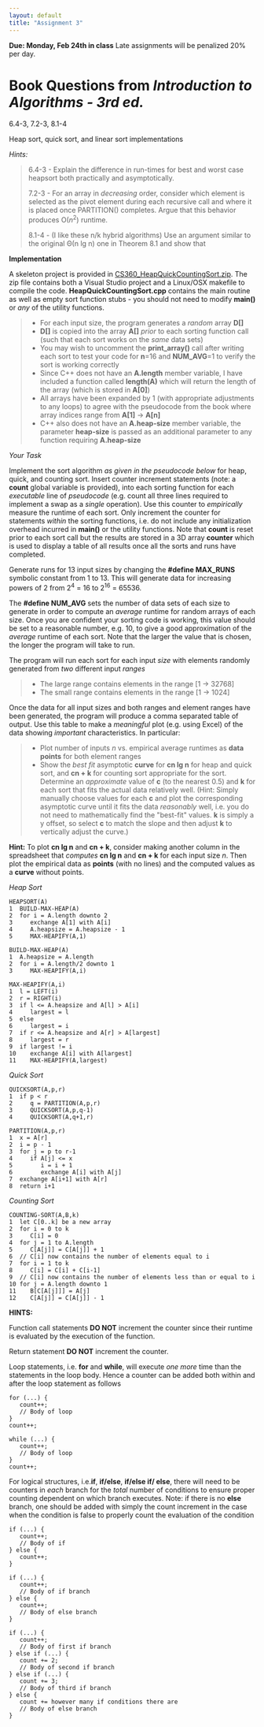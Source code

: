 ```yaml
---
layout: default
title: "Assignment 3"
---
```


**Due: Monday, Feb 24th in class** Late assignments will be penalized 20% per day.

Book Questions from *Introduction to Algorithms - 3rd ed.*
==========================================================

6.4-3, 7.2-3, 8.1-4

Heap sort, quick sort, and linear sort implementations

*Hints:*

> 6.4-3 - Explain the difference in run-times for best and worst case heapsort both practically and asymptotically.
> 
> 7.2-3 - For an array in *decreasing* order, consider which element is selected as the pivot element during each recursive call and where it is placed once PARTITION() completes. Argue that this behavior produces O(*n*<sup>2</sup>) runtime.
> 
> 8.1-4 - (I like these n/k hybrid algorithms) Use an argument similar to the original Θ(n lg n) one in Theorem 8.1 and show that 

**Implementation**

A skeleton project is provided in [CS360\_HeapQuickCountingSort.zip](../assign/src/CS360_HeapQuickCountingSort.zip). The zip file contains both a Visual Studio project and a Linux/OSX makefile to compile the code. **HeapQuickCountingSort.cpp** contains the main routine as well as empty sort function stubs - you should not need to modify **main()** or *any* of the utility functions.

> -   For each input size, the program generates a *random* array **D[]**
> -   **D[]** is copied into the array **A[]** *prior* to each sorting function call (such that each sort works on the *same* data sets)
> -   You may wish to uncomment the **print\_array()** call after writing each sort to test your code for **n**=16 and **NUM\_AVG**=1 to verify the sort is working correctly
> -   Since C++ does not have an **A.length** member variable, I have included a function called **length(A)** which will return the length of the array (which is stored in **A[0]**)
> -   All arrays have been expanded by 1 (with appropriate adjustments to any loops) to agree with the pseudocode from the book where array indices range from **A[1]** -\> **A[n]**
> -   C++ also does not have an **A.heap-size** member variable, the parameter **heap-size** is passed as an additional parameter to any function requiring **A.heap-size**

*Your Task*

Implement the sort algorithm *as given in the pseudocode below* for heap, quick, and counting sort. Insert counter increment statements (note: a **count** global variable is provided), into each sorting function for each *executable* line of *pseudocode* (e.g. count all three lines required to implement a swap as a *single* operation). Use this counter to *empirically* measure the runtime of each sort. Only increment the counter for statements *within* the sorting functions, i.e. do not include any initialization overhead incurred in **main()** or the utility functions. Note that **count** is reset prior to each sort call but the results are stored in a 3D array **counter** which is used to display a table of all results once all the sorts and runs have completed.

Generate runs for 13 input sizes by changing the **\#define MAX\_RUNS** symbolic constant from 1 to 13. This will generate data for increasing powers of 2 from 2<sup>4</sup> = 16 to 2<sup>16</sup> = 65536.

The **\#define NUM\_AVG** sets the number of data sets of each size to generate in order to compute an *average* runtime for random arrays of each size. Once you are confident your sorting code is working, this value should be set to a reasonable number, e.g. 10, to give a good approximation of the *average* runtime of each sort. Note that the larger the value that is chosen, the longer the program will take to run.

The program will run each sort for each input *size* with elements randomly generated from *two* different input *ranges* 

> -   The large range contains elements in the range [1 -\> 32768]
> -   The small range contains elements in the range [1 -\> 1024]

Once the data for all input sizes and both ranges and element ranges have been generated, the program will produce a comma separated table of output. Use this table to make a *meaningful* plot (e.g. using Excel) of the data showing *important* characteristics. In particular:

> -   Plot number of inputs *n* vs. empirical average runtimes as **data points** for both element ranges
> -   Show the *best fit* asymptotic **curve** for **cn lg n** for heap and quick sort, and **cn + k** for counting sort appropriate for the sort. Determine an *approximate* value of **c** (to the nearest 0.5) and  **k** for each sort that fits the actual data relatively well. (Hint: Simply manually choose values for each **c** and plot the corresponding asymptotic curve until it fits the data *reasonably* well, i.e. you do not need to mathematically find the "best-fit" values. **k** is simply a y offset, so select **c** to match the slope and then adjust **k** to vertically adjust the curve.)

**Hint:** To plot **cn lg n** and **cn + k**, consider making another column in the spreadsheet that *computes* **cn lg n** and **cn + k** for each input size *n*. Then plot the empirical data as **points** (with no lines) and the computed values as a **curve** without points.

*Heap Sort*

    HEAPSORT(A)
    1  BUILD-MAX-HEAP(A)
    2  for i = A.length downto 2
    3     exchange A[1] with A[i]
    4     A.heapsize = A.heapsize - 1
    5     MAX-HEAPIFY(A,1)

    BUILD-MAX-HEAP(A)
    1  A.heapsize = A.length
    2  for i = A.length/2 downto 1
    3     MAX-HEAPIFY(A,i)

    MAX-HEAPIFY(A,i)
    1  l = LEFT(i)
    2  r = RIGHT(i)
    3  if l <= A.heapsize and A[l] > A[i]
    4     largest = l
    5  else
    6     largest = i
    7  if r <= A.heapsize and A[r] > A[largest]
    8     largest = r
    9  if largest != i
    10    exchange A[i] with A[largest]
    11    MAX-HEAPIFY(A,largest)
	
*Quick Sort*

    QUICKSORT(A,p,r)
    1  if p < r
    2     q = PARTITION(A,p,r)
    3     QUICKSORT(A,p,q-1)
    4     QUICKSORT(A,q+1,r)
    
    PARTITION(A,p,r)
    1  x = A[r]
    2  i = p - 1
    3  for j = p to r-1
    4     if A[j] <= x
    5        i = i + 1
    6        exchange A[i] with A[j]
    7  exchange A[i+1] with A[r]
    8  return i+1

*Counting Sort*

    COUNTING-SORT(A,B,k)
    1  let C[0..k] be a new array
    2  for i = 0 to k
    3     C[i] = 0
    4  for j = 1 to A.length
    5     C[A[j]] = C[A[j]] + 1
    6  // C[i] now contains the number of elements equal to i
    7  for i = 1 to k
    8     C[i] = C[i] + C[i-1]
    9  // C[i] now contains the number of elements less than or equal to i
    10 for j = A.length downto 1
    11    B[C[A[j]]] = A[j]
    12    C[A[j]] = C[A[j]] - 1

**HINTS:**

Function call statements **DO NOT** increment the counter since their runtime is evaluated by the execution of the function.

Return statement **DO NOT** increment the counter.

Loop statements, i.e. **for** and **while**, will execute *one more* time than the statements in the loop body. Hence a counter can be added both within and after the loop statement as follows

    for (...) {
       count++;
       // Body of loop
    }
    count++;
    
    while (...) {
       count++;
       // Body of loop
    }
    count++;
        
For logical structures, i.e.**if**, **if/else**, **if/else if/ else**, there will need to be counters in *each* branch for the *total* number of conditions to ensure proper counting dependent on which branch executes. Note: if there is no **else** branch, one should be added with simply the count increment in the case when the condition is false to properly count the evaluation of the condition 

    if (...) {
       count++;
       // Body of if
    } else {
       count++;
    }
    
    if (...) {
       count++;
       // Body of if branch
    } else {
       count++;
       // Body of else branch
    }

    if (...) {
       count++;
       // Body of first if branch
    } else if (...) {
       count += 2;
       // Body of second if branch
    } else if (...) {
       count += 3;
       // Body of third if branch
    } else {
       count += however many if conditions there are
       // Body of else branch
    }
